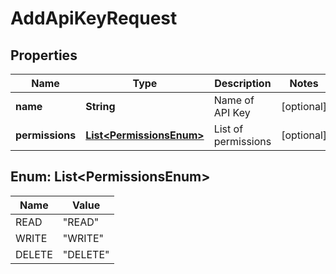 

# AddApiKeyRequest


## Properties

| Name | Type | Description | Notes |
|------------ | ------------- | ------------- | -------------|
|**name** | **String** | Name of API Key |  [optional] |
|**permissions** | [**List&lt;PermissionsEnum&gt;**](#List&lt;PermissionsEnum&gt;) | List of permissions |  [optional] |



## Enum: List&lt;PermissionsEnum&gt;

| Name | Value |
|---- | -----|
| READ | &quot;READ&quot; |
| WRITE | &quot;WRITE&quot; |
| DELETE | &quot;DELETE&quot; |



